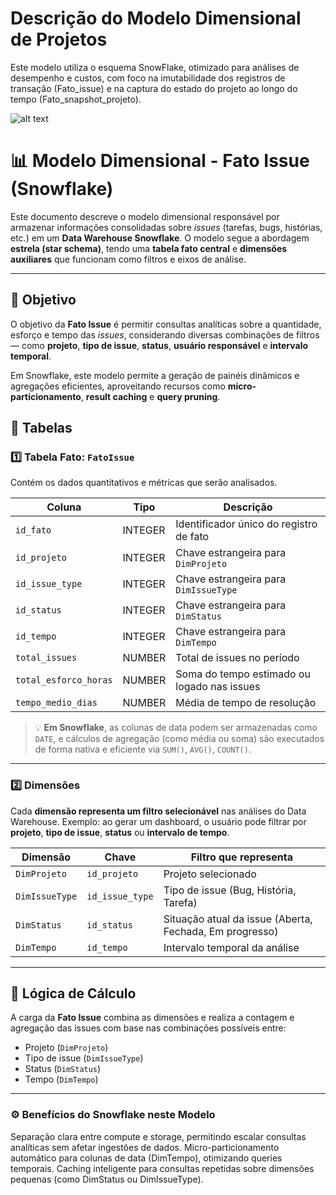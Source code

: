 # Descrição do Modelo Dimensional de Projetos
Este modelo utiliza o esquema SnowFlake, otimizado para análises de desempenho e custos, com foco na imutabilidade dos registros de transação (Fato_issue) e na captura do estado do projeto ao longo do tempo (Fato_snapshot_projeto).

![alt text](../assets/dimdb.png.png)

# 📊 Modelo Dimensional - Fato Issue (Snowflake)

Este documento descreve o modelo dimensional responsável por armazenar informações consolidadas sobre *issues* (tarefas, bugs, histórias, etc.) em um **Data Warehouse Snowflake**.
O modelo segue a abordagem **estrela (star schema)**, tendo uma **tabela fato central** e **dimensões auxiliares** que funcionam como filtros e eixos de análise.

---

## 🎯 Objetivo

O objetivo da **Fato Issue** é permitir consultas analíticas sobre a quantidade, esforço e tempo das *issues*, considerando diversas combinações de filtros — como **projeto**, **tipo de issue**, **status**, **usuário responsável** e **intervalo temporal**.

Em Snowflake, este modelo permite a geração de painéis dinâmicos e agregações eficientes, aproveitando recursos como **micro-particionamento**, **result caching** e **query pruning**.


## 🧮 Tabelas

### **1️⃣ Tabela Fato: `FatoIssue`**

Contém os dados quantitativos e métricas que serão analisados.

| Coluna | Tipo | Descrição |
|--------|------|-----------|
| `id_fato` | INTEGER | Identificador único do registro de fato |
| `id_projeto` | INTEGER | Chave estrangeira para `DimProjeto` |
| `id_issue_type` | INTEGER | Chave estrangeira para `DimIssueType` |
| `id_status` | INTEGER | Chave estrangeira para `DimStatus` |
| `id_tempo` | INTEGER | Chave estrangeira para `DimTempo` |
| `total_issues` | NUMBER | Total de issues no período |
| `total_esforco_horas` | NUMBER | Soma do tempo estimado ou logado nas issues |
| `tempo_medio_dias` | NUMBER | Média de tempo de resolução |

> 💡 **Em Snowflake**, as colunas de data podem ser armazenadas como `DATE`, e cálculos de agregação (como média ou soma) são executados de forma nativa e eficiente via `SUM()`, `AVG()`, `COUNT()`.

---

### **2️⃣ Dimensões**

Cada **dimensão representa um filtro selecionável** nas análises do Data Warehouse.
Exemplo: ao gerar um dashboard, o usuário pode filtrar por **projeto**, **tipo de issue**, **status** ou **intervalo de tempo**.

| Dimensão | Chave | Filtro que representa |
|-----------|--------|------------------------|
| `DimProjeto` | `id_projeto` | Projeto selecionado |
| `DimIssueType` | `id_issue_type` | Tipo de issue (Bug, História, Tarefa) |
| `DimStatus` | `id_status` | Situação atual da issue (Aberta, Fechada, Em progresso) |
| `DimTempo` | `id_tempo` | Intervalo temporal da análise |

---

## 🧠 Lógica de Cálculo

A carga da **Fato Issue** combina as dimensões e realiza a contagem e agregação das issues com base nas combinações possíveis entre:

- Projeto (`DimProjeto`)
- Tipo de issue (`DimIssueType`)
- Status (`DimStatus`)
- Tempo (`DimTempo`)

---


### ⚙️ Benefícios do Snowflake neste Modelo

Separação clara entre compute e storage, permitindo escalar consultas analíticas sem afetar ingestões de dados.
Micro-particionamento automático para colunas de data (DimTempo), otimizando queries temporais.
Caching inteligente para consultas repetidas sobre dimensões pequenas (como DimStatus ou DimIssueType).
